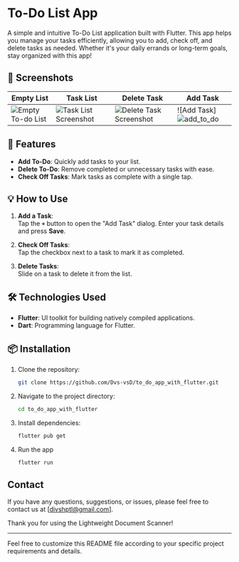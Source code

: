 # To-Do List App

A simple and intuitive To-Do List application built with Flutter. This app helps you manage your tasks efficiently, allowing you to add, check off, and delete tasks as needed. Whether it's your daily errands or long-term goals, stay organized with this app!

## 📱 Screenshots

| Empty List                           | Task List                        | Delete Task                          | Add Task                         |
|------------------------------------|----------------------------------|-------------------------------------|-------------------------------------|
| ![Empty To-do List](https://github.com/user-attachments/assets/81c2d561-67e4-4fcc-bfe2-85e18ff7ea18) | ![Task List Screenshot](https://github.com/user-attachments/assets/4ac953ad-f84d-41a3-af6c-dc6e42f94350) | ![Delete Task Screenshot](https://github.com/user-attachments/assets/8944e55a-409f-46a3-a8c5-8a6d4bde6cb0) | ![Add Task]![add_to_do](https://github.com/user-attachments/assets/b206f97d-2557-4bbe-acd7-0bc59321dcfb)

## 🚀 Features

- **Add To-Do**: Quickly add tasks to your list.
- **Delete To-Do**: Remove completed or unnecessary tasks with ease.
- **Check Off Tasks**: Mark tasks as complete with a single tap.

## 💡 How to Use

1. **Add a Task**:  
   Tap the **`+`** button to open the "Add Task" dialog. Enter your task details and press **Save**.  

2. **Check Off Tasks**:  
   Tap the checkbox next to a task to mark it as completed.

3. **Delete Tasks**:  
   Slide on a task to delete it from the list.

## 🛠️ Technologies Used

- **Flutter**: UI toolkit for building natively compiled applications.
- **Dart**: Programming language for Flutter.

## 📦 Installation

1. Clone the repository:
   ```bash
   git clone https://github.com/Dvs-vsD/to_do_app_with_flutter.git
   ```
2. Navigate to the project directory:
   ```bash
   cd to_do_app_with_flutter
   ```
3. Install dependencies:
   ```bash
   flutter pub get
   ```
4. Run the app
   ```bash
   flutter run
   ```

## Contact

If you have any questions, suggestions, or issues, please feel free to contact us at [divshptl@gmail.com].

Thank you for using the Lightweight Document Scanner!

---

Feel free to customize this README file according to your specific project requirements and details.

